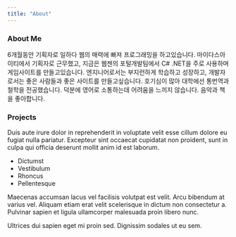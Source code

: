 ```yaml
---
title: "About"
---
```


### About Me

6개월동안 기획자로 일하다 웹의 매력에 빠져 프로그래밍을 하고있습니다. 마이다스아이티에서 기획자로 근무했고, 지금은 웹젠의 포털개발팀에서 C# .NET을 주로 사용하며 게임사이트를 만들고있습니다. 엔지니어로서는 부지런하게 학습하고 성장하고, 개발자로서는 좋은 사람들과 좋은 사이트를 만들고싶습니다. 호기심이 많아 대학에선 통번역과 철학을 전공했습니다. 덕분에 영어로 소통하는데 어려움을 느끼지 않습니다. 음악과 책을 좋아합니다.

### Projects

Duis aute irure dolor in reprehenderit in voluptate velit esse cillum dolore eu fugiat nulla pariatur. Excepteur sint occaecat cupidatat non proident, sunt in culpa qui officia deserunt mollit anim id est laborum.

 - Dictumst
 - Vestibulum
 - Rhoncus
 - Pellentesque
 
Maecenas accumsan lacus vel facilisis volutpat est velit. Arcu bibendum at varius vel. Aliquam etiam erat velit scelerisque in dictum non consectetur a. Pulvinar sapien et ligula ullamcorper malesuada proin libero nunc. 

Ultrices dui sapien eget mi proin sed. Dignissim sodales ut eu sem.
